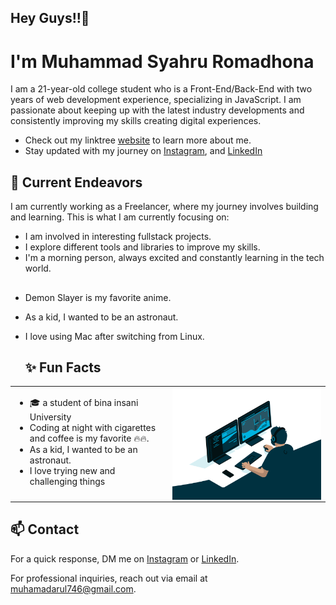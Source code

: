 ## Hey Guys!!👋

<h1>I'm Muhammad Syahru Romadhona</h1>

I am a 21-year-old college student who is a Front-End/Back-End with two years of web development experience, specializing in JavaScript. I am passionate about keeping up with the latest industry developments and consistently improving my skills creating digital experiences.
  
- Check out my linktree [website](http://linkmee.github.me/) to learn more about me.
- Stay updated with my journey on [Instagram](https://www.instagram.com/syhru_arr/), and [LinkedIn](https://www.linkedin.com/in/muhammad-syahru-413241278/) 


## 🔭 Current Endeavors 

I am currently working as a Freelancer, where my journey involves building and learning. This is what I am currently focusing on:

- I am involved in interesting fullstack projects.
- I explore different tools and libraries to improve my skills.
- I'm a morning person, always excited and constantly learning in the tech world.
  
## 

- Demon Slayer is my favorite anime.
- As a kid, I wanted to be an astronaut.
- I love using Mac after switching from Linux.
  
  ## ✨ Fun Facts   
<table><tr><td valign="top" width="50%">
 
  - 🎓 a student of bina insani University
  - Coding at night with cigarettes and coffee is my favorite 🔥🔥.
  - As a kid, I wanted to be an astronaut.
  - I love trying new and challenging things 

</td><td valign="top" width="50%">
<div align="center">

<img src="code.gif" align="center" style="width: 800%" />
</div>  
</td></tr>
</table>  
  

## 📫 Contact

 For a quick response, DM me on [Instagram](https://www.instagram.com/syhru_arr/) or [LinkedIn](https://www.linkedin.com/in/muhammad-syahru-413241278/). 
 
 For professional inquiries, reach out via email at [muhamadarul746@gmail.com](mailto:muhamadarul746@gmail.com). 


